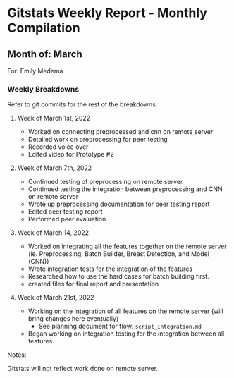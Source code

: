 # Gitstats Weekly Report - Monthly Compilation

## Month of: March

For: Emily Medema

### Weekly Breakdowns

Refer to git commits for the rest of the breakdowns.

1) Week of March 1st, 2022

   - Worked on connecting preprocessed and cnn on remote server
   - Detailed work on preprocessing for peer testing
   - Recorded voice over
   - Edited video for Prototype #2

2) Week of March 7th, 2022

   - Continued testing of preprocessing on remote server
   - Continued testing the integration between preprocessing and CNN on remote server
   - Wrote up preprocessing documentation for peer testing report
   - Edited peer testing report
   - Performed peer evaluation

3) Week of March 14, 2022

   - Worked on integrating all the features together on the remote server (ie. Preprocessing, Batch Builder, Breast Detection, and Model (CNN))
   - Wrote integration tests for the integration of the features
   - Researched how to use the hard cases for batch building first.
   - created files for final report and presentation

4) Week of March 21st, 2022

   - Working on the integration of all features on the remote server (will bring changes here eventually)
      - See planning document for flow: `script_integration.md`
   - Began working on integration testing for the integration between all features.

Notes:

Gitstats will not reflect work done on remote server.
